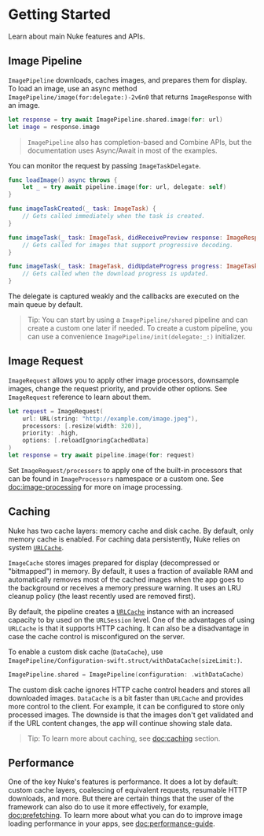 # Getting Started

Learn about main Nuke features and APIs.

## Image Pipeline

``ImagePipeline`` downloads, caches images, and prepares them for display. To load an image, use an async method ``ImagePipeline/image(for:delegate:)-2v6n0`` that returns ``ImageResponse`` with an image.

```swift
let response = try await ImagePipeline.shared.image(for: url)
let image = response.image
```

> ``ImagePipeline`` also has completion-based and Combine APIs, but the documentation uses Async/Await in most of the examples.

You can monitor the request by passing ``ImageTaskDelegate``.

```swift
func loadImage() async throws {
    let _ = try await pipeline.image(for: url, delegate: self)
}

func imageTaskCreated(_ task: ImageTask) {
    // Gets called immediately when the task is created.
}

func imageTask(_ task: ImageTask, didReceivePreview response: ImageResponse) {
    // Gets called for images that support progressive decoding.
}

func imageTask(_ task: ImageTask, didUpdateProgress progress: ImageTask.Progress) {
    // Gets called when the download progress is updated.
}
```

The delegate is captured weakly and the callbacks are executed on the main queue by default.

> Tip: You can start by using a ``ImagePipeline/shared`` pipeline and can create a custom one later if needed. To create a custom pipeline, you can use a convenience ``ImagePipeline/init(delegate:_:)`` initializer.

## Image Request

``ImageRequest`` allows you to apply other image processors, downsample images, change the request priority, and provide other options. See ``ImageRequest`` reference to learn about them.

```swift
let request = ImageRequest(
    url: URL(string: "http://example.com/image.jpeg"),
    processors: [.resize(width: 320)],
    priority: .high,
    options: [.reloadIgnoringCachedData]
)
let response = try await pipeline.image(for: request)
```

Set ``ImageRequest/processors`` to apply one of the built-in processors that can be found in ``ImageProcessors`` namespace or a custom one. See <doc:image-processing> for more on image processing.

## Caching

Nuke has two cache layers: memory cache and disk cache. By default, only memory cache is enabled. For caching data persistently, Nuke relies on system [`URLCache`](https://developer.apple.com/documentation/foundation/urlcache).

``ImageCache`` stores images prepared for display (decompressed or "bitmapped") in memory. By default, it uses a fraction of available RAM and automatically removes most of the cached images when the app goes to the background or receives a memory pressure warning. It uses an LRU cleanup policy (the least recently used are removed first).

By default, the pipeline creates a [`URLCache`](https://developer.apple.com/documentation/foundation/urlcache) instance with an increased capacity to by used on the `URLSession` level. One of the advantages of using `URLCache` is that it supports HTTP caching. It can also be a disadvantage in case the cache control is misconfigured on the server.

To enable a custom disk cache (``DataCache``), use ``ImagePipeline/Configuration-swift.struct/withDataCache(sizeLimit:)``.

```swift
ImagePipeline.shared = ImagePipeline(configuration: .withDataCache)
```

The custom disk cache ignores HTTP cache control headers and stores all downloaded images. ``DataCache`` is a bit faster than `URLCache` and provides more control to the client. For example, it can be configured to store only processed images. The downside is that the images don't get validated and if the URL content changes, the app will continue showing stale data.  

> Tip: To learn more about caching, see <doc:caching> section.

## Performance

One of the key Nuke's features is performance. It does a lot by default: custom cache layers, coalescing of equivalent requests, resumable HTTP downloads, and more. But there are certain things that the user of the framework can also do to use it more effectively, for example, <doc:prefetching>. To learn more about what you can do to improve image loading performance in your apps, see <doc:performance-guide>.
